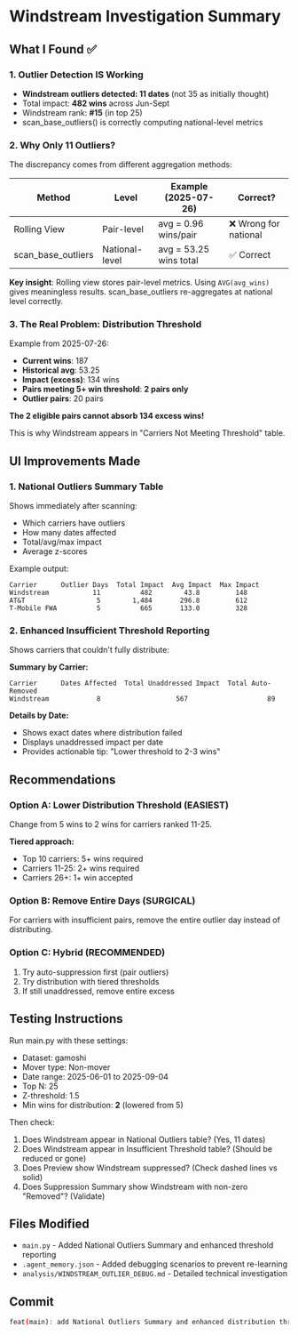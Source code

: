 # Windstream Investigation Summary

## What I Found ✅

### 1. Outlier Detection IS Working
- **Windstream outliers detected: 11 dates** (not 35 as initially thought)
- Total impact: **482 wins** across Jun-Sept
- Windstream rank: **#15** (in top 25)
- scan_base_outliers() is correctly computing national-level metrics

### 2. Why Only 11 Outliers?
The discrepancy comes from different aggregation methods:

| Method | Level | Example (2025-07-26) | Correct? |
|--------|-------|---------------------|----------|
| Rolling View | Pair-level | avg = 0.96 wins/pair | ❌ Wrong for national |
| scan_base_outliers | National-level | avg = 53.25 wins total | ✅ Correct |

**Key insight**: Rolling view stores pair-level metrics. Using `AVG(avg_wins)` gives meaningless results. scan_base_outliers re-aggregates at national level correctly.

### 3. The Real Problem: Distribution Threshold

Example from 2025-07-26:
- **Current wins**: 187
- **Historical avg**: 53.25  
- **Impact (excess)**: 134 wins
- **Pairs meeting 5+ win threshold**: **2 pairs only**
- **Outlier pairs**: 20 pairs

**The 2 eligible pairs cannot absorb 134 excess wins!**

This is why Windstream appears in "Carriers Not Meeting Threshold" table.

## UI Improvements Made

### 1. National Outliers Summary Table
Shows immediately after scanning:
- Which carriers have outliers
- How many dates affected
- Total/avg/max impact
- Average z-scores

Example output:
```
Carrier      Outlier Days  Total Impact  Avg Impact  Max Impact
Windstream           11          482        43.8         148
AT&T                  5        1,484       296.8         612
T-Mobile FWA          5          665       133.0         328
```

### 2. Enhanced Insufficient Threshold Reporting
Shows carriers that couldn't fully distribute:

**Summary by Carrier:**
```
Carrier      Dates Affected  Total Unaddressed Impact  Total Auto-Removed
Windstream            8                   567                    89
```

**Details by Date:**
- Shows exact dates where distribution failed
- Displays unaddressed impact per date
- Provides actionable tip: "Lower threshold to 2-3 wins"

## Recommendations

### Option A: Lower Distribution Threshold (EASIEST)
Change from 5 wins to 2 wins for carriers ranked 11-25.

**Tiered approach:**
- Top 10 carriers: 5+ wins required
- Carriers 11-25: 2+ wins required  
- Carriers 26+: 1+ win accepted

### Option B: Remove Entire Days (SURGICAL)
For carriers with insufficient pairs, remove the entire outlier day instead of distributing.

### Option C: Hybrid (RECOMMENDED)
1. Try auto-suppression first (pair outliers)
2. Try distribution with tiered thresholds
3. If still unaddressed, remove entire excess

## Testing Instructions

Run main.py with these settings:
- Dataset: gamoshi
- Mover type: Non-mover
- Date range: 2025-06-01 to 2025-09-04
- Top N: 25
- Z-threshold: 1.5
- Min wins for distribution: **2** (lowered from 5)

Then check:
1. Does Windstream appear in National Outliers table? (Yes, 11 dates)
2. Does Windstream appear in Insufficient Threshold table? (Should be reduced or gone)
3. Does Preview show Windstream suppressed? (Check dashed lines vs solid)
4. Does Suppression Summary show Windstream with non-zero "Removed"? (Validate)

## Files Modified
- `main.py` - Added National Outliers Summary and enhanced threshold reporting
- `.agent_memory.json` - Added debugging scenarios to prevent re-learning
- `analysis/WINDSTREAM_OUTLIER_DEBUG.md` - Detailed technical investigation

## Commit
```bash
feat(main): add National Outliers Summary and enhanced distribution threshold reporting
```
